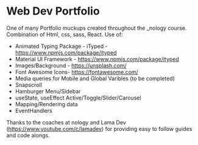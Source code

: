# Web Dev Portfolio


One of many Portfolio muckups created throughout the _nology course.
Combination of Html, css, sass, React.
Use of:
- Animated Typing Package - iTyped - https://www.npmjs.com/package/ityped
- Material UI Framework - https://www.npmjs.com/package/ityped
- Images/Background - https://unsplash.com/
- Font Awesome Icons- https://fontawesome.com/
- Media queries for Mobile and Global Varibles (to be completed)
- Snapscroll
- Hamburger Menu/Sidebar
- useState, useEffect Active/Toggle/Slider/Carousel
- Mapping/Rendering data
- EventHandlers

Thanks to the coaches at nology and Lama Dev (https://www.youtube.com/c/lamadev) for providing easy to follow guides and code alongs.
